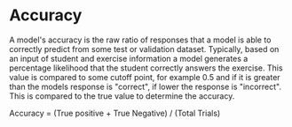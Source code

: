 # Accuracy
A model's accuracy is the raw ratio of responses that a model is able to correctly predict from some test or validation dataset. Typically, based on an input of student and exercise information a model generates a percentage likelihood that the student correctly answers the exercise. This value is compared to some cutoff point, for example 0.5 and if it is greater than the models response is "correct", if lower the response is "incorrect". This is compared to the true value to determine the accuracy.

Accuracy = (True positive + True Negative) / (Total Trials)